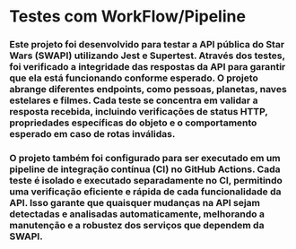 # Testes com WorkFlow/Pipeline
<h3>Este projeto foi desenvolvido para testar a API pública do Star Wars (SWAPI) utilizando Jest e Supertest. Através dos testes, foi verificado a integridade das respostas da API para garantir que ela está funcionando conforme esperado. O projeto abrange diferentes endpoints, como pessoas, planetas, naves estelares e filmes. Cada teste se concentra em validar a resposta recebida, incluindo verificações de status HTTP, propriedades específicas do objeto e o comportamento esperado em caso de rotas inválidas.</h3>

<h3>O projeto também foi configurado para ser executado em um pipeline de integração contínua (CI) no GitHub Actions. Cada teste é isolado e executado separadamente no CI, permitindo uma verificação eficiente e rápida de cada funcionalidade da API. Isso garante que quaisquer mudanças na API sejam detectadas e analisadas automaticamente, melhorando a manutenção e a robustez dos serviços que dependem da SWAPI.</h3>
